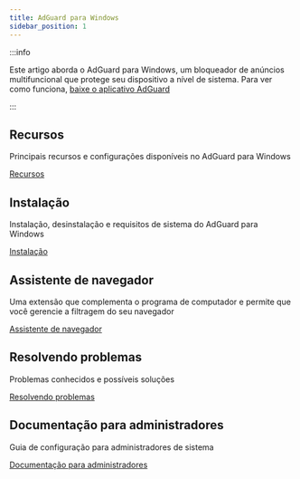 ```yaml
---
title: AdGuard para Windows
sidebar_position: 1
---
```


:::info

Este artigo aborda o AdGuard para Windows, um bloqueador de anúncios multifuncional que protege seu dispositivo a nível de sistema. Para ver como funciona, [baixe o aplicativo AdGuard](https://agrd.io/download-kb-adblock)

:::

## Recursos

Principais recursos e configurações disponíveis no AdGuard para Windows

[Recursos](/adguard-for-windows/features/features.md)

## Instalação

Instalação, desinstalação e requisitos de sistema do AdGuard para Windows

[Instalação](/adguard-for-windows/installation.md)

## Assistente de navegador

Uma extensão que complementa o programa de computador e permite que você gerencie a filtragem do seu navegador

[Assistente de navegador](/adguard-for-windows/browser-assistant.md)

## Resolvendo problemas

Problemas conhecidos e possíveis soluções

[Resolvendo problemas](/adguard-for-windows/solving-problems/solving-problems.md)

## Documentação para administradores

Guia de configuração para administradores de sistema

[Documentação para administradores](/adguard-for-windows/admins-documentation.md)
